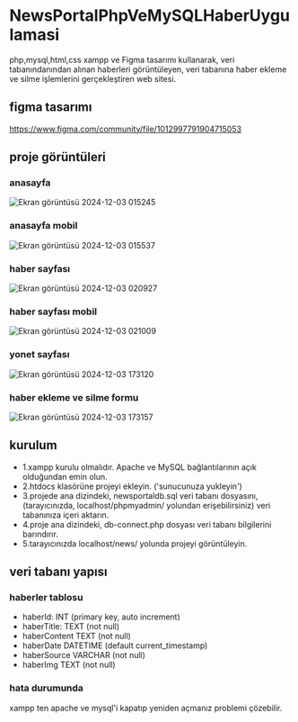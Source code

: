 # NewsPortalPhpVeMySQLHaberUygulamasi
 php,mysql,html,css xampp ve Figma tasarımı kullanarak, veri tabanındanından alınan haberleri görüntüleyen, veri tabanına haber ekleme ve silme işlemlerini gerçekleştiren web sitesi.

## figma tasarımı

https://www.figma.com/community/file/1012997791904715053

## proje görüntüleri

### anasayfa

![Ekran görüntüsü 2024-12-03 015245](https://github.com/user-attachments/assets/70f69e4a-a446-461f-a4f2-02a01bf35301)

### anasayfa mobil 

![Ekran görüntüsü 2024-12-03 015537](https://github.com/user-attachments/assets/84fe5d25-72a3-453d-9e62-cedbb70cc08b)

### haber sayfası

![Ekran görüntüsü 2024-12-03 020927](https://github.com/user-attachments/assets/a20c6fb8-0c4c-4942-9e68-11c25f9f6dce)

### haber sayfası mobil

![Ekran görüntüsü 2024-12-03 021009](https://github.com/user-attachments/assets/f110b4e0-4657-433c-a484-426202deaeb9)

### yonet sayfası

![Ekran görüntüsü 2024-12-03 173120](https://github.com/user-attachments/assets/347ca4a1-e56f-4366-9359-7718c437206a)

### haber ekleme ve silme formu

![Ekran görüntüsü 2024-12-03 173157](https://github.com/user-attachments/assets/f16c82c0-c04a-4dff-a391-ecf903bb6087)



## kurulum 
- 1.xampp kurulu olmalıdır. Apache ve MySQL bağlantılarının açık olduğundan emin olun.
- 2.htdocs klasörüne projeyi ekleyin. ('sunucunuza yukleyin')
- 3.projede ana dizindeki, newsportaldb.sql veri tabanı dosyasını, (tarayıcınızda, localhost/phpmyadmin/ yolundan erişebilirsiniz) veri tabanınıza içeri aktarın.
- 4.proje ana dizindeki, db-connect.php dosyası veri tabanı bilgilerini barındırır. 
- 5.tarayıcınızda localhost/news/ yolunda projeyi görüntüleyin.

## veri tabanı yapısı

### haberler tablosu

- haberId: INT (primary key, auto increment)
- haberTitle: TEXT (not null)
- haberContent TEXT (not null)
- haberDate DATETIME (default current_timestamp)
- haberSource VARCHAR (not null)
- haberImg TEXT (not null)

### hata durumunda

xampp ten apache ve mysql'i kapatıp yeniden açmanız problemi çözebilir.